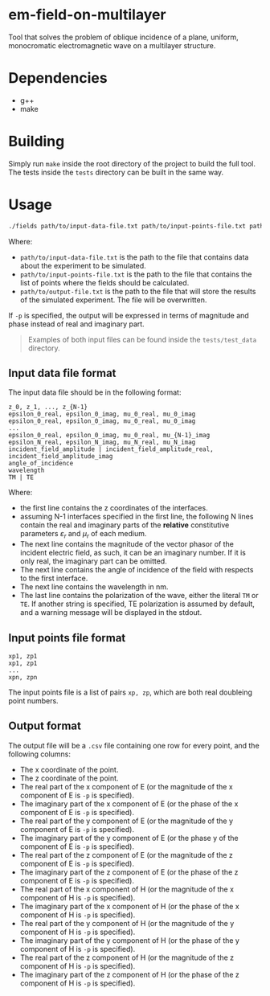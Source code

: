 # em-field-on-multilayer

Tool that solves the problem of oblique incidence of a plane, uniform, monocromatic electromagnetic wave on a multilayer structure.

# Dependencies

- g++
- make

# Building

Simply run `make` inside the root directory of the project to build the full tool. The tests inside the `tests` directory can be built in the same way.

# Usage

```bash
./fields path/to/input-data-file.txt path/to/input-points-file.txt path/to/output-file.txt [-p]
```

Where:
- `path/to/input-data-file.txt` is the path to the file that contains data about the experiment to be simulated.
- `path/to/input-points-file.txt` is the path to the file that contains the list of points where the fields should be calculated.
- `path/to/output-file.txt` is the path to the file that will store the results of the simulated experiment. The file will be overwritten.

If `-p` is specified, the output will be expressed in terms of magnitude and phase instead of real and imaginary part.

> Examples of both input files can be found inside the `tests/test_data` directory.

## Input data file format

The input data file should be in the following format:

```
z_0, z_1, ..., z_{N-1}
epsilon_0_real, epsilon_0_imag, mu_0_real, mu_0_imag
epsilon_0_real, epsilon_0_imag, mu_0_real, mu_0_imag
...
epsilon_0_real, epsilon_0_imag, mu_0_real, mu_{N-1}_imag
epsilon_N_real, epsilon_N_imag, mu_N_real, mu_N_imag
incident_field_amplitude | incident_field_amplitude_real, incident_field_amplitude_imag
angle_of_incidence
wavelength
TM | TE
```
Where:
- the first line contains the z coordinates of the interfaces.
- assuming N-1 interfaces specified in the first line, the following N lines contain the real and imaginary parts of the **relative** constitutive parameters $\varepsilon_r$ and $\mu_r$ of each medium.
- The next line contains the magnitude of the vector phasor of the incident electric field, as such, it can be an imaginary number. If it is only real, the imaginary part can be omitted.
- The next line contains the angle of incidence of the field with respects to the first interface.
- The next line contains the wavelength in $\mathrm{nm}$.
- The last line contains the polarization of the wave, either the literal `TM` or `TE`. If another string is specified, TE polarization is assumed by default, and a warning message will be displayed in the stdout.

## Input points file format

```
xp1, zp1
xp1, zp1
...
xpn, zpn
```
The input points file is a list of pairs `xp, zp`, which are both real doubleing point numbers.

## Output format

The output file will be a `.csv` file containing one row for every point, and the following columns:
- The x coordinate of the point.
- The z coordinate of the point.
- The real part of the x component of E (or the magnitude of the x component of E is `-p` is specified).
- The imaginary part of the x component of E (or the phase of the x component of E is `-p` is specified).
- The real part of the y component of E (or the magnitude of the y component of E is `-p` is specified).
- The imaginary part of the y component of E (or the phase y of the component of E is `-p` is specified).
- The real part of the z component of E (or the magnitude of the z component of E is `-p` is specified).
- The imaginary part of the z component of E (or the phase of the z component of E is `-p` is specified).
- The real part of the x component of H (or the magnitude of the x component of H is `-p` is specified).
- The imaginary part of the x component of H (or the phase of the x component of H is `-p` is specified).
- The real part of the y component of H (or the magnitude of the y component of H is `-p` is specified).
- The imaginary part of the y component of H (or the phase of the y component of H is `-p` is specified).
- The real part of the z component of H (or the magnitude of the z component of H is `-p` is specified).
- The imaginary part of the z component of H (or the phase of the z component of H is `-p` is specified).

